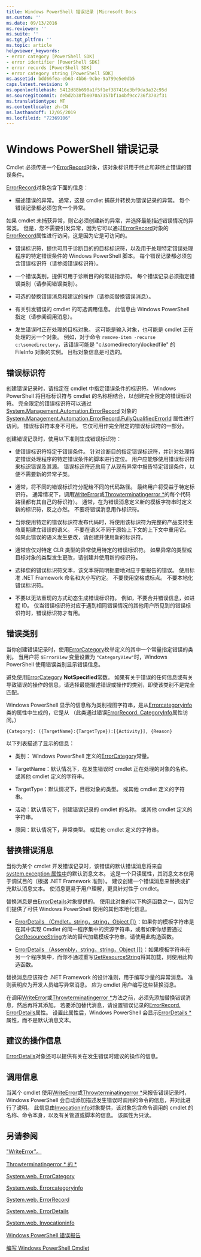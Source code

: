 ```yaml
---
title: Windows PowerShell 错误记录 |Microsoft Docs
ms.custom: ''
ms.date: 09/13/2016
ms.reviewer: ''
ms.suite: ''
ms.tgt_pltfrm: ''
ms.topic: article
helpviewer_keywords:
- error category [PowerShell SDK]
- error identifier [PowerShell SDK]
- error records [PowerShell SDK]
- error category string [PowerShell SDK]
ms.assetid: bdd66fea-eb63-4bb6-9cbe-9a799e5e0db5
caps.latest.revision: 9
ms.openlocfilehash: 5412d88b690a1f5f1ef387416e3bf9da3a32c95d
ms.sourcegitcommit: debd2b38fb8070a7357bf1a4bf9cc736f3702f31
ms.translationtype: MT
ms.contentlocale: zh-CN
ms.lasthandoff: 12/05/2019
ms.locfileid: "72369106"
---
```

# <a name="windows-powershell-error-records"></a>Windows PowerShell 错误记录

Cmdlet 必须传递一个[ErrorRecord](/dotnet/api/System.Management.Automation.ErrorRecord)对象，该对象标识用于终止和非终止错误的错误条件。

[ErrorRecord](/dotnet/api/System.Management.Automation.ErrorRecord)对象包含下面的信息：

- 描述错误的异常。 通常，这是 cmdlet 捕获并转换为错误记录的异常。 每个错误记录都必须包含一个异常。

如果 cmdlet 未捕获异常，则它必须创建新的异常，并选择最能描述错误情况的异常类。 但是，您不需要引发异常，因为它可以通过[ErrorRecord](/dotnet/api/System.Management.Automation.ErrorRecord)对象的[ErrorRecord](/dotnet/api/System.Management.Automation.ErrorRecord.Exception)属性进行访问，这是因为它是可访问的。

- 错误标识符，提供可用于诊断目的的目标标识符，以及用于处理特定错误处理程序的特定错误条件的 Windows PowerShell 脚本。 每个错误记录都必须包含错误标识符（请参阅错误标识符）。

- 一个错误类别，提供可用于诊断目的的常规指示符。 每个错误记录必须指定错误类别（请参阅错误类别）。

- 可选的替换错误消息和建议的操作（请参阅替换错误消息）。

- 有关引发错误的 cmdlet 的可选调用信息。 此信息由 Windows PowerShell 指定（请参阅调用消息）。

- 发生错误时正在处理的目标对象。 这可能是输入对象，也可能是 cmdlet 正在处理的另一个对象。 例如，对于命令 `remove-item -recurse c:\somedirectory`，该错误可能是 "c:\somedirectory\lockedfile" 的 FileInfo 对象的实例。 目标对象信息是可选的。

## <a name="error-identifier"></a>错误标识符

创建错误记录时，请指定在 cmdlet 中指定错误条件的标识符。 Windows PowerShell 将目标标识符与 cmdlet 的名称相结合，以创建完全限定的错误标识符。 完全限定的错误标识符可以通过 [System.Management.Automation.ErrorRecord](/dotnet/api/System.Management.Automation.ErrorRecord) 对象的 [System.Management.Automation.ErrorRecord.FullyQualifiedErrorId](/dotnet/api/System.Management.Automation.ErrorRecord.FullyQualifiedErrorId) 属性进行访问。 错误标识符本身不可用。 它仅可用作完全限定的错误标识符的一部分。

创建错误记录时，使用以下准则生成错误标识符：

- 使错误标识符特定于错误条件。 针对诊断目的指定错误标识符，并针对处理特定错误处理程序的特定错误条件的脚本进行定位。 用户应能够使用错误标识符来标识错误及其源。 错误标识符还启用了从现有异常中报告特定错误条件，以便不需要新的异常子类。

- 通常，将不同的错误标识符分配给不同的代码路径。 最终用户将受益于特定标识符。 通常情况下，调用[WriteError](/dotnet/api/System.Management.Automation.Cmdlet.WriteError)或[Throwterminatingerror *](/dotnet/api/System.Management.Automation.Cmdlet.ThrowTerminatingError)的每个代码路径都有其自己的标识符）。 通常，在为错误消息定义新的模板字符串时定义新的标识符，反之亦然。 不要将错误消息用作标识符。

- 当你使用特定的错误标识符发布代码时，将使用该标识符为完整的产品支持生命周期建立错误的语义。 不要在语义不同于原始上下文的上下文中重用它。 如果此错误的语义发生更改，请创建并使用新的标识符。

- 通常应仅对特定 CLR 类型的异常使用特定的错误标识符。 如果异常的类型或目标对象的类型发生更改，请创建并使用新的标识符。

- 选择您的错误标识符文本，该文本将简明扼要地对应于要报告的错误。 使用标准 .NET Framework 命名和大小写约定。 不要使用空格或标点。 不要本地化错误标识符。

- 不要以无法重现的方式动态生成错误标识符。 例如，不要合并错误信息，如进程 ID。 仅当错误标识符对应于遇到相同错误情况的其他用户所见到的错误标识符时，错误标识符才有用。

## <a name="error-category"></a>错误类别

当你创建错误记录时，使用[ErrorCategory](/dotnet/api/System.Management.Automation.ErrorCategory?view=pscore-6.2.0)枚举定义的其中一个常量指定错误的类别。 当用户将 `$ErrorView` 变量设置为 `"CategoryView"`时，Windows PowerShell 使用错误类别显示错误信息。

避免使用[ErrorCategory](/dotnet/api/System.Management.Automation.ErrorCategory?view=pscore-6.2.0) **NotSpecified**常数。 如果有关于错误的任何信息或有关导致错误的操作的信息，请选择最能描述错误或操作的类别，即使该类别不是完全匹配。

Windows PowerShell 显示的信息称为类别视图字符串，是从[Errorcategoryinfo](/dotnet/api/System.Management.Automation.ErrorCategoryInfo)类的属性中生成的，它是从 （此类通过错误[ErrorRecord. CategoryInfo](/dotnet/api/System.Management.Automation.ErrorRecord.CategoryInfo)属性访问。）

```
{Category}: ({TargetName}:{TargetType}):[{Activity}], {Reason}
```

以下列表描述了显示的信息：

- 类别： Windows PowerShell 定义的[ErrorCategory](/dotnet/api/System.Management.Automation.ErrorCategory?view=pscore-6.2.0)常量。

- TargetName：默认情况下，在发生错误时 cmdlet 正在处理的对象的名称。 或其他 cmdlet 定义的字符串。

- TargetType：默认情况下，目标对象的类型。 或其他 cmdlet 定义的字符串。

- 活动：默认情况下，创建错误记录的 cmdlet 的名称。 或其他 cmdlet 定义的字符串。

- 原因：默认情况下，异常类型。 或其他 cmdlet 定义的字符串。

## <a name="replacement-error-message"></a>替换错误消息

当你为某个 cmdlet 开发错误记录时，该错误的默认错误消息将来自[system.exception 属性中](/dotnet/api/System.Exception.Message)的默认消息文本。 这是一个只读属性，其消息文本仅用于调试目的（根据 .NET Framework 准则）。 建议创建一个错误消息来替换或扩充默认消息文本。 使消息更易于用户理解，更具针对性于 cmdlet。

替换消息是由[ErrorDetails](/dotnet/api/System.Management.Automation.ErrorDetails)对象提供的。 使用此对象的以下构造函数之一，因为它们提供了可供 Windows PowerShell 使用的其他本地化信息。

- [ErrorDetails （Cmdlet，string，string，Object []）](/dotnet/api/system.management.automation.errordetails.-ctor?view=pscore-6.2.0#System_Management_Automation_ErrorDetails__ctor_System_Management_Automation_Cmdlet_System_String_System_String_System_Object___)：如果你的模板字符串是在其中实现 Cmdlet 的同一程序集中的资源字符串，或者如果你想要通过[GetResourceString](/dotnet/api/System.Management.Automation.Cmdlet.GetResourceString)方法的替代加载模板字符串，请使用此构造函数。

- [ErrorDetails （Assembly，string，string，Object []）](/dotnet/api/system.management.automation.errordetails.-ctor?view=pscore-6.2.0#System_Management_Automation_ErrorDetails__ctor_System_Reflection_Assembly_System_String_System_String_System_Object___)：如果模板字符串在另一个程序集中，而你不通过重写[GetResourceString](/dotnet/api/System.Management.Automation.Cmdlet.GetResourceString)将其加载，则使用此构造函数。

替换消息应该符合 .NET Framework 的设计准则，用于编写少量的异常消息。 准则表明应为开发人员编写异常消息。 应为 cmdlet 用户编写这些替换消息。

在调用[WriteError](/dotnet/api/System.Management.Automation.Cmdlet.WriteError)或[Throwterminatingerror *](/dotnet/api/System.Management.Automation.Cmdlet.ThrowTerminatingError)方法之前，必须先添加替换错误消息，然后再将其添加。 若要添加替代消息，请设置错误记录的[ErrorRecord. ErrorDetails](/dotnet/api/System.Management.Automation.ErrorRecord.ErrorDetails)属性。 设置此属性后，Windows PowerShell 会显示[ErrorDetails *](/dotnet/api/System.Management.Automation.ErrorDetails.Message)属性，而不是默认消息文本。

## <a name="recommended-action-information"></a>建议的操作信息

[ErrorDetails](/dotnet/api/System.Management.Automation.ErrorDetails)对象还可以提供有关在发生错误时建议的操作的信息。

## <a name="invocation-information"></a>调用信息

当某个 cmdlet 使用[WriteError](/dotnet/api/System.Management.Automation.Cmdlet.WriteError)或[Throwterminatingerror *](/dotnet/api/System.Management.Automation.Cmdlet.ThrowTerminatingError)来报告错误记录时，Windows PowerShell 会自动添加描述发生错误时调用的命令的信息，并对此进行了说明。 此信息由[Invocationinfo](/dotnet/api/System.Management.Automation.InvocationInfo)对象提供，该对象包含命令调用的 cmdlet 的名称、命令本身，以及有关管道或脚本的信息。 该属性为只读。

## <a name="see-also"></a>另请参阅

["WriteError"。](/dotnet/api/System.Management.Automation.Cmdlet.WriteError)

[Throwterminatingerror * 的 *](/dotnet/api/System.Management.Automation.Cmdlet.ThrowTerminatingError)

[System.web. ErrorCategory](/dotnet/api/System.Management.Automation.ErrorCategory?view=pscore-6.2.0)

[System.web. Errorcategoryinfo](/dotnet/api/System.Management.Automation.ErrorCategoryInfo)

[System.web. ErrorRecord](/dotnet/api/System.Management.Automation.ErrorRecord)

[System.web. ErrorDetails](/dotnet/api/System.Management.Automation.ErrorDetails)

[System.web. Invocationinfo](/dotnet/api/System.Management.Automation.InvocationInfo)

[Windows PowerShell 错误报告](./error-reporting-concepts.md)

[编写 Windows PowerShell Cmdlet](./writing-a-windows-powershell-cmdlet.md)
